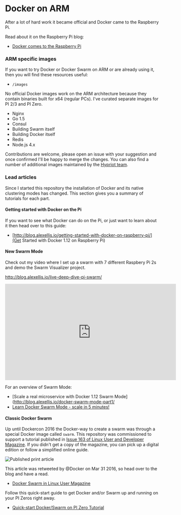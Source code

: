 Docker on ARM
=================

After a lot of hard work it became official and Docker came to the Raspberry Pi.

Read about it on the Raspberry Pi blog:

* [Docker comes to the Raspberry Pi](https://www.raspberrypi.org/blog/docker-comes-to-raspberry-pi/)

### ARM specific images

If you want to try Docker or Docker Swarm on ARM or are already using it, then you will find these resources useful:

* `/images`

No official Docker images work on the ARM architecture because they contain binaries built for x64 (regular PCs). I've curated separate images for PI 2/3 and PI Zero.

* Nginx
* Go 1.5
* Consul
* Building Swarm itself
* Building Docker itself
* Redis
* Node.js 4.x

Contributions are welcome, please open an issue with your suggestion and once confirmed I'll be happy to merge the changes. You can also find a number of additional images maintained by the [Hypriot team](https://twitter.com/hypriottweets).


### Lead articles

Since I started this repository the installation of Docker and its native clustering modes has changed. This section gives you a summary of tutorials for each part.  

#### Getting started with Docker on the Pi

If you want to see what Docker can do on the Pi, or just want to learn about it then head over to this guide:

* [http://blog.alexellis.io/getting-started-with-docker-on-raspberry-pi/](Get Started with Docker 1.12 on Raspberry Pi)

#### New Swarm Mode

Check out my video where I set up a swarm with 7 different Raspbery Pi 2s and demo the Swarm Visualizer project.

http://blog.alexellis.io/live-deep-dive-pi-swarm/

<iframe width="560" height="315" src="https://www.youtube.com/embed/9m352pAoaow" frameborder="0" allowfullscreen></iframe>


For an overview of Swarm Mode:

* [Scale a real microservice with Docker 1.12 Swarm Mode](http://blog.alexellis.io/docker-swarm-mode-part1/
* [Learn Docker Swarm Mode - scale in 5 minutes!](http://blog.alexellis.io/microservice-swarm-mode/)

#### Classic Docker Swarm

Up until Dockercon 2016 the Docker-way to create a swarm was through a special Docker image called `swarm`. This repository was commissioned to support a tutorial published in [Issue 163 of Linux User and Developer Magazine](https://www.imagineshop.co.uk/magazines/linuxuser/linux-user-and-developer-issue-163.html). If you didn't get a copy of the magazine, you can pick up a digital edition or follow a simplified online guide.

![Published print article](http://blog.alexellis.io/content/images/2016/03/magazine_thumbnail.png)

This article was retweeted by @Docker on Mar 31 2016, so head over to the blog and have a read.

* [Docker Swarm in Linux User Magazine](http://blog.alexellis.io/linux-user-developer-magazine/)

Follow this quick-start guide to get Docker and/or Swarm up and running on your PI Zeros right away.

* [Quick-start Docker/Swarm on PI Zero Tutorial](ZERO.md)

